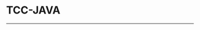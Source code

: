 # TCC-JAVA
 
------------------------------------------------------------------------------------------------------------------------------------------------------------------------------------------------------------------------------------------------------------------------------------------------------------------------------------------------------------------------------------------------------------------------------------------------------------------------------------------------------------------------------------------------------------------------------------------------------------------------------------------------------------------------------------------------------------------------------------------------------------------------------------------------------------------------------------------------------------------------------------------------------------------------------------------------------------------------------------------------------------------------------------------------------------------------------------------------------------------------------------------------------------------------------------------------------------------------------------------------------------------------------------------------------------------------------------------------------------------------------------------------------------------------------------------------------------------------------------------------------------------------------------------------------------------------------------------------------------------------------------------------------------------------------------------------------------------------------------------------------------------------------------------------------------------------------------------------------------------------------------------------------------------------------------------------------------------------------------------------------------------------------------------------------------------------------------------------------------------------------------------------------------------------------------------------------------------------------------------------------------------------------------------------------------------------------------------------------------------------------------------------------------------------------------
